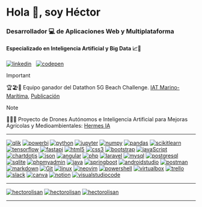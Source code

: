 # Hola 👋, soy Héctor
### Desarrollador 💻 de Aplicaciones Web y Multiplataforma
#### Especializado en Inteligencia Artificial y Big Data 📈🤖

[![linkedin](https://img.shields.io/badge/linkedin-hectorolisan-333B4B?style=for-the-badge&logo=linkedin&logoColor=white&labelColor=101010)](https://www.linkedin.com/in/hectorolisan)
&nbsp;
[![codepen](https://img.shields.io/badge/codepen-hectorolisan-333B4B?style=for-the-badge&logo=codepen&logoColor=white&labelColor=101010)](https://codepen.io/hectorOliSan)

> [!IMPORTANT]
>  🏆🏖️📶 Equipo ganador del Datathon 5G Beach Challenge. [IAT Marino-Marítima](https://www.linkedin.com/posts/iatmarinomar%C3%ADtima_datathon5gbeachchallenge-machinelearning-ugcPost-7132321942690234368-qSax), [Publicación](https://www.linkedin.com/posts/hectorolisan_datathon-datathon5g-datathon5gbeachchallenge-activity-7132123083917656064-FX9H)

> [!NOTE]
> 🌲🚁🧠 Proyecto de Drones Autónomos e Inteligencia Artificial para Mejoras Agrícolas y Medioambientales: [Hermes IA](https://www3.gobiernodecanarias.org/medusa/edublog/ieselrincon/2021/10/29/proyecto-hermesi/)

---

[![qlik](https://img.shields.io/badge/qlik-009848?style=for-the-badge&logo=qlik&logoColor=white&labelColor=101010)]()
[![powerbi](https://img.shields.io/badge/powerbi-F2C811?style=for-the-badge&logo=powerbi&logoColor=white&labelColor=101010)]()
[![python](https://img.shields.io/badge/python-3776AB?style=for-the-badge&logo=python&logoColor=white&labelColor=101010)]()
[![jupyter](https://img.shields.io/badge/jupyter-F37626?style=for-the-badge&logo=jupyter&logoColor=white&labelColor=101010)]()
[![numpy](https://img.shields.io/badge/numpy-013243?style=for-the-badge&logo=numpy&logoColor=white&labelColor=101010)]()
[![pandas](https://img.shields.io/badge/pandas-150458?style=for-the-badge&logo=pandas&logoColor=white&labelColor=101010)]()
[![scikitlearn](https://img.shields.io/badge/scikitlearn-F7931E?style=for-the-badge&logo=scikitlearn&logoColor=white&labelColor=101010)]()
[![tensorflow](https://img.shields.io/badge/tensorflow-FF6F00?style=for-the-badge&logo=tensorflow&logoColor=white&labelColor=101010)]()
[![fastapi](https://img.shields.io/badge/fastapi-009688?style=for-the-badge&logo=fastapi&logoColor=white&labelColor=101010)]()
[![html5](https://img.shields.io/badge/html5-1572B6?style=for-the-badge&logo=html5&logoColor=white&labelColor=101010)]()
[![css3](https://img.shields.io/badge/css3-E34F26?style=for-the-badge&logo=css3&logoColor=white&labelColor=101010)]()
[![bootstrap](https://img.shields.io/badge/bootstrap-7952B3?style=for-the-badge&logo=bootstrap&logoColor=white&labelColor=101010)]()
[![javaScript](https://img.shields.io/badge/javaScript-F7DF1E?style=for-the-badge&logo=javascript&logoColor=white&labelColor=101010)]()
[![chartdotjs](https://img.shields.io/badge/chartdotjs-FF6384?style=for-the-badge&logo=chartdotjs&logoColor=white&labelColor=101010)]()
[![json](https://img.shields.io/badge/json-000000?style=for-the-badge&logo=json&logoColor=white&labelColor=101010)]()
[![angular](https://img.shields.io/badge/angular-E23237?style=for-the-badge&logo=angular&logoColor=white&labelColor=101010)]()
[![php](https://img.shields.io/badge/php-777BB4?style=for-the-badge&logo=php&logoColor=white&labelColor=101010)]()
[![laravel](https://img.shields.io/badge/laravel-FF2D20?style=for-the-badge&logo=laravel&logoColor=white&labelColor=101010)]()
[![mysql](https://img.shields.io/badge/mysql-4479A1?style=for-the-badge&logo=mysql&logoColor=white&labelColor=101010)]()
[![postgresql](https://img.shields.io/badge/postgresql-4169E1?style=for-the-badge&logo=postgresql&logoColor=white&labelColor=101010)]()
[![sqlite](https://img.shields.io/badge/sqlite-003B57?style=for-the-badge&logo=sqlite&logoColor=white&labelColor=101010)]()
[![phpmyadmin](https://img.shields.io/badge/phpmyadmin-6C78AF?style=for-the-badge&logo=phpmyadmin&logoColor=white&labelColor=101010)]()
[![java](https://img.shields.io/badge/java-EC2025?style=for-the-badge&logo=openjdk&logoColor=white&labelColor=101010)]()
[![springboot](https://img.shields.io/badge/springboot-6DB33F?style=for-the-badge&logo=springboot&logoColor=white&labelColor=101010)]()
[![androidstudio](https://img.shields.io/badge/androidstudio-3DDC84?style=for-the-badge&logo=androidstudio&logoColor=white&labelColor=101010)]()
[![postman](https://img.shields.io/badge/postman-FF6C37?style=for-the-badge&logo=postman&logoColor=white&labelColor=101010)]()
[![markdown](https://img.shields.io/badge/markdown-000000?style=for-the-badge&logo=markdown&logoColor=white&labelColor=101010)]()
[![Git](https://img.shields.io/badge/Git-EC2025?style=for-the-badge&logo=git&logoColor=white&labelColor=101010)]()
[![linux](https://img.shields.io/badge/linux-FCC624?style=for-the-badge&logo=linux&logoColor=white&labelColor=101010)]()
[![neovim](https://img.shields.io/badge/neovim-57A143?style=for-the-badge&logo=neovim&logoColor=white&labelColor=101010)]()
[![powershell](https://img.shields.io/badge/powershell-5391FE?style=for-the-badge&logo=powershell&logoColor=white&labelColor=101010)]()
[![virtualbox](https://img.shields.io/badge/virtualbox-183A61?style=for-the-badge&logo=virtualbox&logoColor=white&labelColor=101010)]()
[![trello](https://img.shields.io/badge/trello-0052CC?style=for-the-badge&logo=trello&logoColor=white&labelColor=101010)]()
[![slack](https://img.shields.io/badge/slack-4A154B?style=for-the-badge&logo=slack&logoColor=white&labelColor=101010)]()
[![canva](https://img.shields.io/badge/canva-00C4CC?style=for-the-badge&logo=canva&logoColor=white&labelColor=101010)]()
[![notion](https://img.shields.io/badge/notion-000000?style=for-the-badge&logo=notion&logoColor=white&labelColor=101010)]()
[![visualstudiocode](https://img.shields.io/badge/visualstudiocode-007ACC?style=for-the-badge&logo=visualstudiocode&logoColor=white&labelColor=101010)]()

---

[![hectorolisan](https://github-readme-stats.vercel.app/api?username=hectorolisan&show_icons=true&locale=es&title_color=333B4B&hide_title=true&icon_color=333B4B&bg_color=00000000&text_color=FFFFFF&card_width=445)]()
[![hectorolisan](https://github-readme-stats.vercel.app/api/top-langs?username=hectorOliSan&theme=dark&show_icons=true&locale=es&layout=compact&line_height=20&bg_color=00000000&card_width=400)]()
[![hectorolisan](https://github-readme-streak-stats.herokuapp.com?user=hectorolisan&locale=es&theme=dark&date_format=j%20M%5B%20Y%5D&background=00000000&fire=333B4B&ring=333B4B&currStreakLabel=333B4B&card_width=850)]()

---
